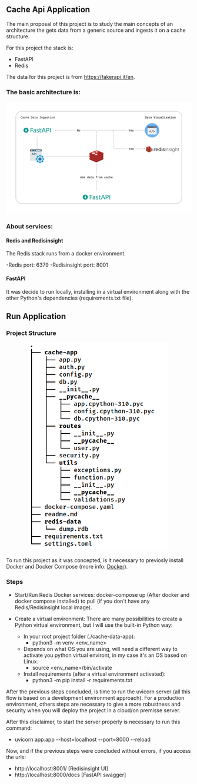 ## Cache Api Application

The main proposal of this project is to study the main concepts of an architecture the gets data from a generic source and ingests it on a cache structure.

For this project the stack is:
- FastAPI
- Redis

The data for this project is from https://fakerapi.it/en.

### The basic architecture is:

![Project architecture](https://github.com/bereoff/cache-api-application/blob/main/Cache-Api-App-Architecture.png)

### About services:

#### Redis and Redisinsight 

The Redis stack runs from a docker environment.

-Redis port: 6379
-Redisinsight port: 8001

#### FastAPI

It was decide to run locally, installing in a virtual environment along with the other Python's dependencies (requirements.txt file).

## Run Application

### Project Structure

<p align="center">
  <img src="https://github.com/bereoff/cache-api-application/blob/main/project_directory_structure.png" />
</p>


To run this project as it was concepted, is it necessary to previosly install Docker and Docker Compose (more info: [Docker](https://docs.docker.com/engine/install/)).

### Steps
* Start/Run Redis Docker services: docker-compose up (After docker and docker compose installed) to pull (if you don't have any Redis/Redisinsight local image).
  
* Create a virtual environment: There are many possibilities to create a Python virtual environment, but I will use the built-in Python way:
  - In your root project folder (./cache-data-app):
    - python3 -m venv <env_name>
  - Depends on what OS you are using, will need a different way to activate you python virtual environt, in my case it's an OS  based on Linux.
    - source <env_name>/bin/activate
  - Install requirements (after a virtual environment activated):
    - python3 -m pip install -r requirements.txt

After the previous steps concluded, is time to run the uvicorn server (all this flow is based on a development environment approach). For a production environment, others steps are necessary to give a more robustness and security when you will deploy the project in a cloud/on premisse server.

After this disclaimer, to start the server properly is necessary to run this command:
- uvicorn app:app --host=localhost --port=8000 --reload

Now, and if the previous steps were concluded without errors, if you access the urls:
- http://localhost:8001/ [Redisinsight UI]
- http://localhost:8000/docs [FastAPI swagger]












